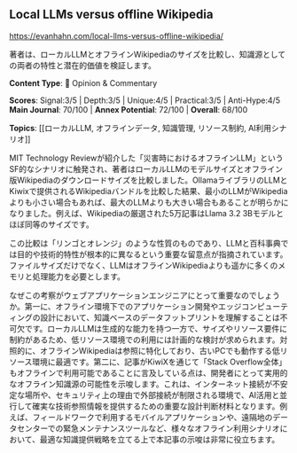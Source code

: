 ## Local LLMs versus offline Wikipedia

https://evanhahn.com/local-llms-versus-offline-wikipedia/

著者は、ローカルLLMとオフラインWikipediaのサイズを比較し、知識源としての両者の特性と潜在的価値を検証します。

**Content Type**: 💭 Opinion & Commentary

**Scores**: Signal:3/5 | Depth:3/5 | Unique:4/5 | Practical:3/5 | Anti-Hype:4/5
**Main Journal**: 70/100 | **Annex Potential**: 72/100 | **Overall**: 68/100

**Topics**: [[ローカルLLM, オフラインデータ, 知識管理, リソース制約, AI利用シナリオ]]

MIT Technology Reviewが紹介した「災害時におけるオフラインLLM」というSF的なシナリオに触発され、著者はローカルLLMのモデルサイズとオフライン版Wikipediaのダウンロードサイズを比較しました。OllamaライブラリのLLMとKiwixで提供されるWikipediaバンドルを比較した結果、最小のLLMがWikipediaよりも小さい場合もあれば、最大のLLMよりも大きい場合もあることが明らかになりました。例えば、Wikipediaの厳選された5万記事はLlama 3.2 3Bモデルとほぼ同等のサイズです。

この比較は「リンゴとオレンジ」のような性質のものであり、LLMと百科事典では目的や技術的特性が根本的に異なるという重要な留意点が指摘されています。ファイルサイズだけでなく、LLMはオフラインWikipediaよりも遥かに多くのメモリと処理能力を必要とします。

なぜこの考察がウェブアプリケーションエンジニアにとって重要なのでしょうか。第一に、オフライン環境下でのアプリケーション開発やエッジコンピューティングの設計において、知識ベースのデータフットプリントを理解することは不可欠です。ローカルLLMは生成的な能力を持つ一方で、サイズやリソース要件に制約があるため、低リソース環境での利用には計画的な検討が求められます。対照的に、オフラインWikipediaは参照に特化しており、古いPCでも動作する低リソース環境に最適です。第二に、記事がKiwiXを通じて「Stack Overflow全体」もオフラインで利用可能であることに言及している点は、開発者にとって実用的なオフライン知識源の可能性を示唆します。これは、インターネット接続が不安定な場所や、セキュリティ上の理由で外部接続が制限される環境で、AI活用と並行して確実な技術参照情報を提供するための重要な設計判断材料となります。例えば、フィールドワークで利用するモバイルアプリケーションや、遠隔地のデータセンターでの緊急メンテナンスツールなど、様々なオフライン利用シナリオにおいて、最適な知識提供戦略を立てる上で本記事の示唆は非常に役立ちます。
